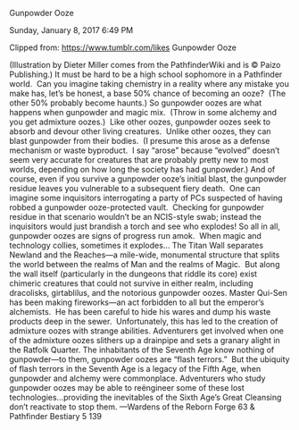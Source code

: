 Gunpowder Ooze

Sunday, January 8, 2017
6:49 PM

Clipped from: https://www.tumblr.com/likes
Gunpowder Ooze 

(Illustration by Dieter Miller comes from the PathfinderWiki and is © Paizo Publishing.)
It must be hard to be a high school sophomore in a Pathfinder world.  Can you imagine taking chemistry in a reality where any mistake you make has, let’s be honest, a base 50% chance of becoming an ooze?  (The other 50% probably become haunts.)
So gunpowder oozes are what happens when gunpowder and magic mix.  (Throw in some alchemy and you get admixture oozes.)  Like other oozes, gunpowder oozes seek to absorb and devour other living creatures.  Unlike other oozes, they can blast gunpowder from their bodies.  (I presume this arose as a defense mechanism or waste byproduct.  I say “arose” because “evolved” doesn’t seem very accurate for creatures that are probably pretty new to most worlds, depending on how long the society has had gunpowder.)
And of course, even if you survive a gunpowder ooze’s initial blast, the gunpowder residue leaves you vulnerable to a subsequent fiery death.  One can imagine some inquisitors interrogating a party of PCs suspected of having robbed a gunpowder ooze-protected vault.  Checking for gunpowder residue in that scenario wouldn’t be an NCIS-style swab; instead the inquisitors would just brandish a torch and see who explodes!
So all in all, gunpowder oozes are signs of progress run amok.  When magic and technology collies, sometimes it explodes…
The Titan Wall separates Newland and the Reaches—a mile-wide, monumental structure that splits the world between the realms of Man and the realms of Magic.  But along the wall itself (particularly in the dungeons that riddle its core) exist chimeric creatures that could not survive in either realm, including dracolisks, girtablilus, and the notorious gunpowder oozes.
Master Qui-Sen has been making fireworks—an act forbidden to all but the emperor’s alchemists.  He has been careful to hide his wares and dump his waste products deep in the sewer.  Unfortunately, this has led to the creation of admixture oozes with strange abilities. Adventurers get involved when one of the admixture oozes slithers up a drainpipe and sets a granary alight in the Ratfolk Quarter.
The inhabitants of the Seventh Age know nothing of gunpowder—to them, gunpowder oozes are “flash terrors.”  But the ubiquity of flash terrors in the Seventh Age is a legacy of the Fifth Age, when gunpowder and alchemy were commonplace. Adventurers who study gunpowder oozes may be able to reëngineer some of these lost technologies…providing the inevitables of the Sixth Age’s Great Cleansing don’t reactivate to stop them.
—Wardens of the Reborn Forge 63 & Pathfinder Bestiary 5 139
